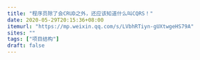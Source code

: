 ```yaml
---
title: "程序员除了会CRUD之外，还应该知道什么叫CQRS！"
date: 2020-05-29T20:15:36+08:00
itemurl: "https://mp.weixin.qq.com/s/LVbhRTiyn-gUXtwgeHS79A"
sites: ""
tags: ["项目结构"]
draft: false
---
```


